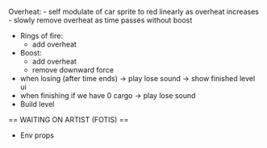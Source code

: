 Overheat:
	- self modulate of car sprite to red linearly as overheat increases
	- slowly remove overheat as time passes without boost
- Rings of fire:
	- add overheat
- Boost:
	- add overheat
	- remove downward force
- when losing (after time ends) -> play lose sound -> show finished level ui
- when finishing if we have 0 cargo -> play lose sound
- Build level

== WAITING ON ARTIST (FOTIS) ==
- Env props
